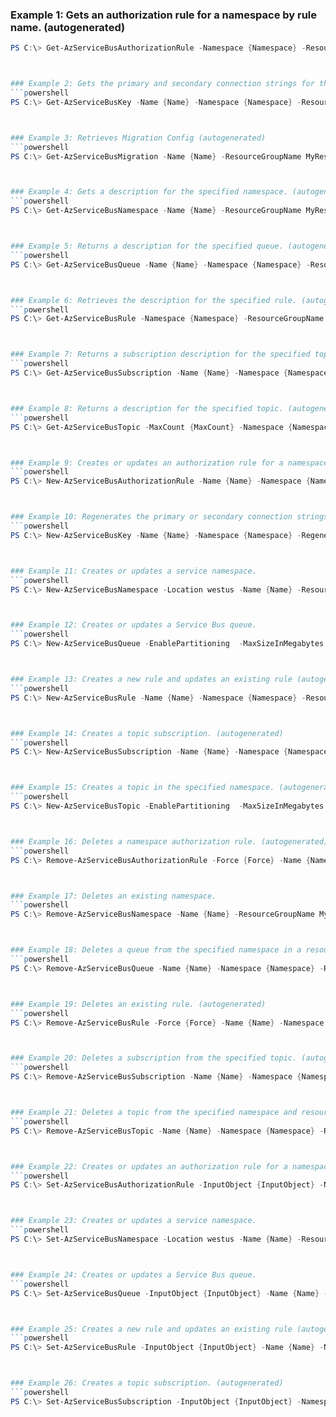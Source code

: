 
### Example 1: Gets an authorization rule for a namespace by rule name. (autogenerated)
```powershell
PS C:\> Get-AzServiceBusAuthorizationRule -Namespace {Namespace} -ResourceGroupName MyResourceGroup



### Example 2: Gets the primary and secondary connection strings for the namespace. (autogenerated)
```powershell
PS C:\> Get-AzServiceBusKey -Name {Name} -Namespace {Namespace} -ResourceGroupName MyResourceGroup



### Example 3: Retrieves Migration Config (autogenerated)
```powershell
PS C:\> Get-AzServiceBusMigration -Name {Name} -ResourceGroupName MyResourceGroup



### Example 4: Gets a description for the specified namespace. (autogenerated)
```powershell
PS C:\> Get-AzServiceBusNamespace -Name {Name} -ResourceGroupName MyResourceGroup



### Example 5: Returns a description for the specified queue. (autogenerated)
```powershell
PS C:\> Get-AzServiceBusQueue -Name {Name} -Namespace {Namespace} -ResourceGroupName MyResourceGroup



### Example 6: Retrieves the description for the specified rule. (autogenerated)
```powershell
PS C:\> Get-AzServiceBusRule -Namespace {Namespace} -ResourceGroupName MyResourceGroup -Subscription {Subscription} -Topic {Topic}



### Example 7: Returns a subscription description for the specified topic. (autogenerated)
```powershell
PS C:\> Get-AzServiceBusSubscription -Name {Name} -Namespace {Namespace} -ResourceGroupName MyResourceGroup -Topic {Topic}



### Example 8: Returns a description for the specified topic. (autogenerated)
```powershell
PS C:\> Get-AzServiceBusTopic -MaxCount {MaxCount} -Namespace {Namespace} -ResourceGroupName MyResourceGroup



### Example 9: Creates or updates an authorization rule for a namespace. (autogenerated)
```powershell
PS C:\> New-AzServiceBusAuthorizationRule -Name {Name} -Namespace {Namespace} -ResourceGroupName MyResourceGroup -Rights {Rights} -Topic {Topic}



### Example 10: Regenerates the primary or secondary connection strings for the namespace. (autogenerated)
```powershell
PS C:\> New-AzServiceBusKey -Name {Name} -Namespace {Namespace} -RegenerateKey {RegenerateKey} -ResourceGroupName MyResourceGroup



### Example 11: Creates or updates a service namespace.
```powershell
PS C:\> New-AzServiceBusNamespace -Location westus -Name {Name} -ResourceGroupName MyResourceGroup -SkuName {SkuName}



### Example 12: Creates or updates a Service Bus queue.
```powershell
PS C:\> New-AzServiceBusQueue -EnablePartitioning  -MaxSizeInMegabytes {MaxSizeInMegabytes} -Name {Name} -Namespace {Namespace} -ResourceGroupName MyResourceGroup



### Example 13: Creates a new rule and updates an existing rule (autogenerated)
```powershell
PS C:\> New-AzServiceBusRule -Name {Name} -Namespace {Namespace} -ResourceGroupName MyResourceGroup -SqlExpression {SqlExpression} -Subscription {Subscription} -Topic {Topic}



### Example 14: Creates a topic subscription. (autogenerated)
```powershell
PS C:\> New-AzServiceBusSubscription -Name {Name} -Namespace {Namespace} -ResourceGroupName MyResourceGroup -Topic {Topic}



### Example 15: Creates a topic in the specified namespace. (autogenerated)
```powershell
PS C:\> New-AzServiceBusTopic -EnablePartitioning  -MaxSizeInMegabytes {MaxSizeInMegabytes} -Name {Name} -Namespace {Namespace} -ResourceGroupName MyResourceGroup



### Example 16: Deletes a namespace authorization rule. (autogenerated)
```powershell
PS C:\> Remove-AzServiceBusAuthorizationRule -Force {Force} -Name {Name} -Namespace {Namespace} -Queue {Queue} -ResourceGroupName MyResourceGroup



### Example 17: Deletes an existing namespace.
```powershell
PS C:\> Remove-AzServiceBusNamespace -Name {Name} -ResourceGroupName MyResourceGroup



### Example 18: Deletes a queue from the specified namespace in a resource group. (autogenerated)
```powershell
PS C:\> Remove-AzServiceBusQueue -Name {Name} -Namespace {Namespace} -ResourceGroupName MyResourceGroup



### Example 19: Deletes an existing rule. (autogenerated)
```powershell
PS C:\> Remove-AzServiceBusRule -Force {Force} -Name {Name} -Namespace {Namespace} -ResourceGroupName MyResourceGroup -Subscription {Subscription} -Topic {Topic}



### Example 20: Deletes a subscription from the specified topic. (autogenerated)
```powershell
PS C:\> Remove-AzServiceBusSubscription -Name {Name} -Namespace {Namespace} -ResourceGroupName MyResourceGroup -Topic {Topic}



### Example 21: Deletes a topic from the specified namespace and resource group. (autogenerated)
```powershell
PS C:\> Remove-AzServiceBusTopic -Name {Name} -Namespace {Namespace} -ResourceGroupName MyResourceGroup



### Example 22: Creates or updates an authorization rule for a namespace. (autogenerated)
```powershell
PS C:\> Set-AzServiceBusAuthorizationRule -InputObject {InputObject} -Name {Name} -Namespace {Namespace} -ResourceGroupName MyResourceGroup



### Example 23: Creates or updates a service namespace.
```powershell
PS C:\> Set-AzServiceBusNamespace -Location westus -Name {Name} -ResourceGroupName MyResourceGroup -SkuName {SkuName} -Tag {Tag}



### Example 24: Creates or updates a Service Bus queue.
```powershell
PS C:\> Set-AzServiceBusQueue -InputObject {InputObject} -Name {Name} -Namespace {Namespace} -ResourceGroupName MyResourceGroup



### Example 25: Creates a new rule and updates an existing rule (autogenerated)
```powershell
PS C:\> Set-AzServiceBusRule -InputObject {InputObject} -Name {Name} -Namespace {Namespace} -ResourceGroupName MyResourceGroup -Subscription {Subscription} -Topic {Topic}



### Example 26: Creates a topic subscription. (autogenerated)
```powershell
PS C:\> Set-AzServiceBusSubscription -InputObject {InputObject} -Namespace {Namespace} -ResourceGroupName MyResourceGroup -Topic {Topic}


